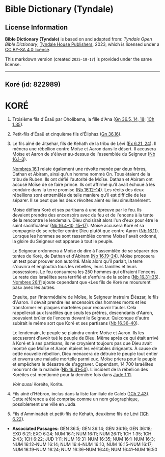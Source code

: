 # Bible Dictionary (Tyndale)

## License Information

**Bible Dictionary (Tyndale)** is based on and adapted from: _Tyndale Open Bible Dictionary_, [Tyndale House Publishers](https://tyndaleopenresources.com/), 2023, which is licensed under a [CC BY-SA 4.0 license](https://creativecommons.org/licenses/by-sa/4.0/legalcode.en).

This markdown version (created `2025-10-17`) is provided under the same license.



--------------------------------

## Koré (id: 822989)

KORÉ
====

1. Troisième fils d'Ésaü par Oholibama, la fille d'Ana ([Gn 36\.5, 14, 18](https://ref.ly/Gen36:5,Gen36:14,Gen36:18); [1Ch 1\.35](https://ref.ly/1Chr1:35)).
2. Petit\-fils d'Ésaü et cinquième fils d'Éliphaz ([Gn 36\.16](https://ref.ly/Gen36:16)).
3. Le fils aîné de Jitsehar, fils de Kehath de la tribu de Lévi ([Ex 6\.21, 24](https://ref.ly/Exod6:21,Exod6:24)). Il mènera une rébellion contre Moïse et Aaron dans le désert. Il accusera Moïse et Aaron de s'élever au\-dessus de l'assemblée du Seigneur ([Nb 16\.1–3](https://ref.ly/Num16:1-Num16:3)).

    [Nombres 16\.1](https://ref.ly/Num16:1) relate également une révolte menée par deux frères, Dathan et Abiram, ainsi qu'un homme nommé On. Tous étaient de la tribu de Ruben. Ils ont défié l'autorité de Moïse. Dathan et Abiram ont accusé Moïse de se faire prince. Ils ont affirmé qu'il avait échoué à les conduire dans la terre promise ([Nb 16\.12–14](https://ref.ly/Num16:12-Num16:14)). Les récits des deux rébellions sont entremêlés de telle manière qu'il est difficile de les séparer. Il se peut que les deux révoltes aient eu lieu simultanément.

    Moïse défiera Koré et ses partisans à une épreuve par le feu. Ils devaient prendre des encensoirs avec du feu et de l'encens à la tente de la rencontre le lendemain. Dieu choisirait alors l'un d'eux pour être le saint sacrificateur ([Nb 16\.4–10, 15–17](https://ref.ly/Num16:4-Num16:10,Num16:15-Num16:17)). Moïse accusera Koré et sa compagnie de se rebeller contre Dieu plutôt que contre Aaron ([Nb 16\.11](https://ref.ly/Num16:11)). Lorsque les hommes se sont rassemblés comme Moïse l'avait ordonné, la gloire du Seigneur est apparue à tout le peuple.

    Le Seigneur ordonnera à Moïse de dire à l'assemblée de se séparer des tentes de Koré, de Dathan et d'Abiram ([Nb 16\.19–24](https://ref.ly/Num16:19-Num16:24)). Moïse proposera un test pour prouver son autorité. Mais alors qu'il parlait, la terre s'ouvrira et engloutira tous les rebelles, leurs familles et leurs possessions. Le feu consumera les 250 hommes qui offraient l'encens. Le reste des Israélites sera terrifié et s'enfuira de la scène ([Nb 16\.31–35](https://ref.ly/Num16:31-Num16:35)). [Nombres 26\.11](https://ref.ly/Num26:11) ajoute cependant que «Les fils de Koré ne moururent pas» avec les autres.

    Ensuite, par l'intermédiaire de Moïse, le Seigneur instruira Éléazar, le fils d'Aaron. Il devait prendre les encensoirs des hommes morts et les transformer en plaques martelées pour recouvrir l'autel. Cela rappellerait aux Israélites que seuls les prêtres, descendants d'Aaron, pouvaient brûler de l'encens devant le Seigneur. Quiconque d'autre subirait le même sort que Koré et ses partisans ([Nb 16\.36–40](https://ref.ly/Num16:36-Num16:40)).

    Le lendemain, le peuple se plaindra contre Moïse et Aaron. Ils les accuseront d'avoir tué le peuple de Dieu. Même après ce qui était arrivé à Koré et à ses partisans, ils ne croyaient toujours pas que Dieu avait montré que Moïse et Aaron étaient les véritables dirigeants. À cause de cette nouvelle rébellion, Dieu menacera de détruire le peuple tout entier et enverra une maladie mortelle parmi eux. Moïse priera pour le peuple et empêchera le désastre de s'aggraver. Cependant, 14 700 Israélites mourront de la maladie ([Nb 16\.41–50](https://ref.ly/Num16:41-Num16:50)). L'incident de la rébellion des Koréites est mentionné pour la dernière fois dans [Jude 1\.11](https://ref.ly/Jude1:11).

    *Voir aussi* Koréite, Korite.

4. Fils aîné d'Hébron, inclus dans la liste familiale de Caleb ([1Ch 2\.43](https://ref.ly/1Chr2:43)). Cette référence a été comprise comme un nom géographique, possiblement une ville en Juda.
5. Fils d'Amminadab et petit\-fils de Kehath, deuxième fils de Lévi ([1Ch 6\.22](https://ref.ly/1Chr6:22)).

* **Associated Passages:** GEN 36:5; GEN 36:14; GEN 36:16; GEN 36:18; EXO 6:21; EXO 6:24; NUM 16:1; NUM 16:11; NUM 26:11; 1CH 1:35; 1CH 2:43; 1CH 6:22; JUD 1:11; NUM 16:31–NUM 16:35; NUM 16:1–NUM 16:3; NUM 16:12–NUM 16:14; NUM 16:4–NUM 16:10; NUM 16:15–NUM 16:17; NUM 16:19–NUM 16:24; NUM 16:36–NUM 16:40; NUM 16:41–NUM 16:50

